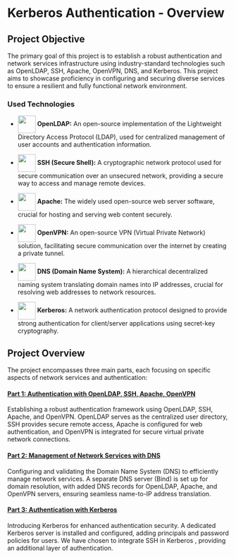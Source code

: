 # Kerberos Authentication - Overview

## Project Objective
The primary goal of this project is to establish a robust authentication and network services infrastructure using industry-standard technologies such as OpenLDAP, SSH, Apache, OpenVPN, DNS, and Kerberos.
This project aims to showcase proficiency in configuring and securing diverse services to ensure a resilient and fully functional network environment.

### Used Technologies

- <span><img align="center" src="https://www.axonius.com/hubfs/Adapter%20Logos/OpenLDAP%20Logo.png" height="40" width="40" /></span>
  **OpenLDAP:** An open-source implementation of the Lightweight Directory Access Protocol (LDAP), used for centralized management of user accounts and authentication information.


- <span><img align="center" src="https://cdn-icons-png.flaticon.com/512/5136/5136897.png" height="40" width="40" /></span>
  **SSH (Secure Shell):** A cryptographic network protocol used for secure communication over an unsecured network, providing a secure way to access and manage remote devices.


- <span><img align="center" src="https://britewire.com/wp-content/uploads/apache-http-server-300x300.jpg" height="40" width="40" /></span>
  **Apache:** The widely used open-source web server software, crucial for hosting and serving web content securely.

  
- <span><img align="center" src="https://usermanual.vtenext.com/uploads/images/gallery/2023-03/openvpn-logo.jpg" height="40" width="40" /></span>
  **OpenVPN:** An open-source VPN (Virtual Private Network) solution, facilitating secure communication over the internet by creating a private tunnel.



- <span><img align="center" src="https://encrypted-tbn0.gstatic.com/images?q=tbn:ANd9GcTSIsU-44la2KmoDhrT7gUCh2r2dsPVRx_BaQ&usqp=CAU" height="40" width="40" /></span>
  **DNS (Domain Name System):** A hierarchical decentralized naming system translating domain names into IP addresses, crucial for resolving web addresses to network resources. 

  
- <span><img align="center" src="https://encrypted-tbn0.gstatic.com/images?q=tbn:ANd9GcQUgsK-4bNt8VqwyLZTlJvD6dkQkyP67ElV7Dg8KW0DrjDfX3ZpDGouBMPakWXXUWW0KCg&usqp=CAU" height="40" width="40" /></span>
  **Kerberos:** A network authentication protocol designed to provide strong authentication for client/server applications using secret-key cryptography.


## Project Overview
The project encompasses three main parts, each focusing on specific aspects of network services and authentication:

#### [Part 1: Authentication with OpenLDAP, SSH, Apache, OpenVPN](./part1/_part1.md)
Establishing a robust authentication framework using OpenLDAP, SSH, Apache, and OpenVPN. OpenLDAP serves as the centralized user directory, SSH provides secure remote access, Apache is configured for web authentication, and OpenVPN is integrated for secure virtual private network connections.

#### [Part 2: Management of Network Services with DNS](./part2/_part2.md)
Configuring and validating the Domain Name System (DNS) to efficiently manage network services. A separate DNS server (Bind) is set up for domain resolution, with added DNS records for OpenLDAP, Apache, and OpenVPN servers, ensuring seamless name-to-IP address translation.

#### [Part 3: Authentication with Kerberos](./part3/_part3.md)
Introducing Kerberos for enhanced authentication security. A dedicated Kerberos server is installed and configured, adding principals and password policies for users. We have chosen to integrate SSH in Kerberos , providing an additional layer of authentication.

